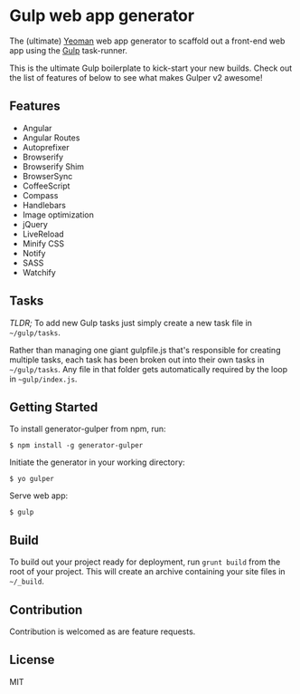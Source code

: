 # Gulp web app generator

The (ultimate) [Yeoman](http://yeoman.io) web app generator to scaffold out a front-end web app using the [Gulp](http://gulpjs.com) task-runner.

This is the ultimate Gulp boilerplate to kick-start your new builds. Check out the list of features of below to see what makes Gulper v2 awesome!

## Features
* Angular
* Angular Routes
* Autoprefixer
* Browserify
* Browserify Shim
* BrowserSync
* CoffeeScript
* Compass
* Handlebars
* Image optimization
* jQuery
* LiveReload
* Minify CSS
* Notify
* SASS
* Watchify

## Tasks
*TLDR;* To add new Gulp tasks just simply create a new task file in `~/gulp/tasks`.

Rather than managing one giant gulpfile.js that's responsible for creating multiple tasks, each task has been broken out into their own tasks in `~/gulp/tasks`. Any file in that folder gets automatically required by the loop in `~gulp/index.js`.

## Getting Started

To install generator-gulper from npm, run:

```
$ npm install -g generator-gulper
```


Initiate the generator in your working directory:

```
$ yo gulper
```

Serve web app:
```
$ gulp
```

## Build
To build out your project ready for deployment, run `grunt build` from the root of your project. This will create an archive containing your site files in `~/_build`.


## Contribution
Contribution is welcomed as are feature requests.

## License
MIT